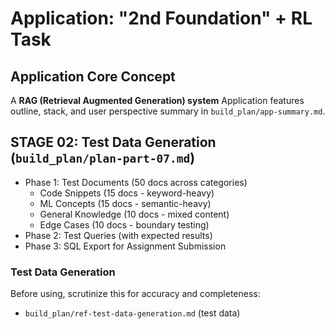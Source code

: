 # Application: "2nd Foundation" + RL Task

## Application Core Concept
A **RAG (Retrieval Augmented Generation) system**
Application features outline, stack, and user perspective summary in `build_plan/app-summary.md`.

## STAGE 02: Test Data Generation (`build_plan/plan-part-07.md`)
- Phase 1: Test Documents (50 docs across categories)
  - Code Snippets (15 docs - keyword-heavy)
  - ML Concepts (15 docs - semantic-heavy)
  - General Knowledge (10 docs - mixed content)
  - Edge Cases (10 docs - boundary testing)
- Phase 2: Test Queries (with expected results)
- Phase 3: SQL Export for Assignment Submission

### Test Data Generation
Before using, scrutinize this for accuracy and completeness:
- `build_plan/ref-test-data-generation.md` (test data)